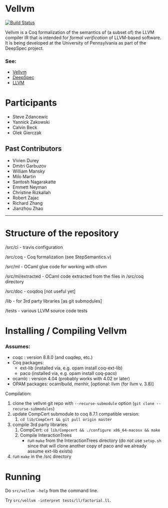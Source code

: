 # Vellvm
[![Build Status](https://travis-ci.com/vellvm/vellvm.svg?branch=master)](https://travis-ci.com/vellvm/vellvm)

Vellvm is a Coq formalization of the semantics of (a subset of) the
LLVM compiler IR that is intended for _formal verification_ of
LLVM-based software.  It is being developed at the
University of Pennsylvania as part of the DeepSpec project.

### See:
 - [Vellvm](http://www.cis.upenn.edu/~stevez/vellvm/)
 - [DeepSpec](http://deepspec.org)
 - [LLVM](http://llvm.org)

# Participants
 - Steve Zdancewic
 - Yannick Zakowski
 - Calvin Beck
 - Olek Gierczak

## Past Contributors
 - Vivien Durey 
 - Dmitri Garbuzov 
 - William Mansky
 - Milo Martin
 - Santosh Nagarakatte 
 - Emmett Neyman 
 - Christine Rizkallah 
 - Robert Zajac
 - Richard Zhang 
 - Jianzhou Zhao

---

# Structure of the repository

/src/ci   - travis configuration

/src/coq  - Coq formalization (see StepSemantics.v)

/src/ml   - OCaml glue code for working with ollvm

/src/ml/extracted - OCaml code extracted from the files in /src/coq directory

/src/doc - coqdoq  [not useful yet]

/lib  - for 3rd party libraries [as git submodules]

/tests - various LLVM source code tests

# Installing / Compiling Vellvm

### Assumes: 
  - coqc   : version 8.8.0   (and coqdep, etc.)
  - Coq packages: 
    - ext-lib    (installed via, e.g. opam install coq-ext-lib)
    - paco       (installed via, e.g. opam install coq-paco)
  - ocamlc : version 4.04    (probably works with 4.02 or later)
  - OPAM packages: ocamlbuild, menhir, [optional: llvm  (for llvm v. 3.8)]

Compilation:

1. clone the vellvm git repo with `--recurse-submodule` option (`git clone --recurse-submodules`)
2. update CompCert submodule to coq 8.7.1 compatible version:
   1. `cd lib/CompCert && git pull origin master`
3. compile 3rd party libraries:
   1. CompCert: `cd lib/Compcert && ./configure x86_64-macosx && make`
   3. Compile InteractionTrees
	  - run `make` from the InteractionTrees directory  (do _not_ use `setup.sh`
        since that will clone another copy of paco and we already assume ext-lib exists)
4. run `make` in the /src directory

# Running

Do `src/vellvm -help` from the command line.

Try `src/vellvm -interpret tests/ll/factorial.ll`.
